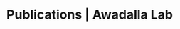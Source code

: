 ---
title: Publications | Awadalla Lab
permalink: /publications/
published: false
isPublic_b: true

publicationType_txt: journal
title_txt: "Linkage disequilibrium and recombination in hominid mitochondrial DNA."
pmid_ti: 10617471
publishDate_tdt: "1999-12-24T07:23:33.000Z"
journalTitle_txt: "Science (New York, N.Y.)"
volume_ti: 286
issue_ti: 5449
authors_list: 
  - author_txt: "Awadalla P"
  - author_txt: "Eyre-Walker A"
  - author_txt: "Smith JM"
---